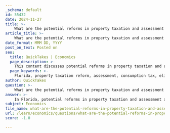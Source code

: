 ```yaml
---
_schema: default
id: 55432
date: 2024-11-27
title: >-
    What are the potential reforms in property taxation and assessment in Florida?
article_title: >-
    What are the potential reforms in property taxation and assessment in Florida?
date_format: MMM DD, YYYY
post_on_text: Posted on
seo:
  title: QuickTakes | Economics
  page_description: >-
    This content discusses potential reforms in property taxation and assessment in Florida, including elimination of property taxes, introduction of a consumption tax, assessment limitations, zoning regulations, and various tax exemptions.
  page_keywords: >-
    Florida, property taxation reform, assessment, consumption tax, elimination of property taxes, zoning regulations, homestead tax exemption, legal challenges, economic implications, property values
author: QuickTakes
question: >-
    What are the potential reforms in property taxation and assessment in Florida?
answer: >-
    In Florida, potential reforms in property taxation and assessment are currently a topic of significant discussion and debate. Here are some of the key proposals and considerations:\n\n1. **Elimination of Property Taxes**: A notable proposal, spearheaded by state House Rep. Ryan Chamberlin, aims to study the feasibility of eliminating property taxes in Florida. This proposal suggests replacing the lost revenue with a consumption tax applied to sales of goods and services. The bill, known as HB 1371, has garnered attention and is currently under review by various legislative committees.\n\n2. **Impact of Consumption Tax**: The proposed shift from property taxes to a consumption tax raises questions about the potential economic implications for residents and businesses. Proponents argue that this could lead to a more equitable tax system, as it would be based on spending rather than property ownership. However, critics express concerns about the regressive nature of consumption taxes, which could disproportionately affect lower-income individuals.\n\n3. **Assessment Limitations**: Florida currently allows homeowners to reduce the assessed value of their homes by $50,000, which directly lowers their property tax burden. This provision is part of the broader discussion on how to make property taxation fairer and more manageable for residents.\n\n4. **Zoning Regulations and Property Values**: Reforms in zoning regulations are also being considered, as these laws significantly impact property values and development potential. Adjustments to zoning laws could facilitate more efficient land use and potentially increase property values in certain areas.\n\n5. **Homestead Tax Exemption and Other Exemptions**: The state has various property tax exemptions, including the Homestead Tax Exemption, which allows homeowners to exempt a portion of their property's value from taxation. Discussions around expanding or modifying these exemptions are part of the broader reform dialogue.\n\n6. **Legal Cases and Property Assessment**: Legal challenges related to property assessments and taxation practices are ongoing. These cases often highlight issues of fairness and transparency in how properties are valued and taxed, which could lead to reforms aimed at improving the assessment process.\n\n7. **Public Sentiment and Legislative Action**: The public's response to these proposed reforms is mixed, with some advocating for significant changes to the property tax system while others express concern about the potential consequences of such reforms. Legislative action will depend on the outcomes of ongoing discussions and studies regarding the implications of these proposals.\n\nOverall, the potential reforms in property taxation and assessment in Florida are multifaceted, involving considerations of economic equity, property rights, and the impact of taxation on residents and businesses. As these discussions evolve, they will likely shape the future landscape of property taxation in the state.
subject: Economics
file_name: what-are-the-potential-reforms-in-property-taxation-and-assessment-in-florida.md
url: /learn/economics/questions/what-are-the-potential-reforms-in-property-taxation-and-assessment-in-florida
score: -1.0

---
```


&nbsp;